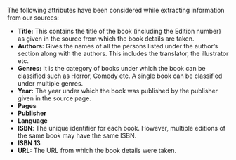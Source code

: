 The following attributes have been considered while extracting information from our sources:
- **Title:** This contains the title of the book (including the Edition number) as given in the source from which the book details are taken.
- **Authors:** Gives the names of all the persons listed under the author’s section along with the authors. This includes the translator, the illustrator etc.
- **Genres:** It is the category of books under which the book can be classified such as Horror, Comedy etc. A single book can be classified under multiple genres.
- **Year:** The year under which the book was published by the publisher given in the source page.
- **Pages**
- **Publisher**
- **Language**
- **ISBN**: The unique identifier for each book. However, multiple editions of the same book may have the same ISBN.
- **ISBN 13**
- **URL:** The URL from which the book details were taken.
